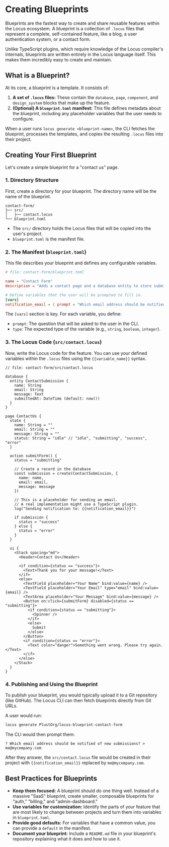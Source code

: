 # Creating Blueprints

Blueprints are the fastest way to create and share reusable features within the Locus ecosystem. A blueprint is a collection of `.locus` files that represent a complete, self-contained feature, like a blog, a user authentication system, or a contact form.

Unlike TypeScript plugins, which require knowledge of the Locus compiler's internals, blueprints are written entirely in the Locus language itself. This makes them incredibly easy to create and maintain.

## What is a Blueprint?

At its core, a blueprint is a template. It consists of:
1.  **A set of `.locus` files:** These contain the `database`, `page`, `component`, and `design_system` blocks that make up the feature.
2.  **(Optional) A `blueprint.toml` manifest:** This file defines metadata about the blueprint, including any placeholder variables that the user needs to configure.

When a user runs `locus generate <blueprint-name>`, the CLI fetches the blueprint, processes the templates, and copies the resulting `.locus` files into their project.

## Creating Your First Blueprint

Let's create a simple blueprint for a "contact us" page.

### 1. Directory Structure

First, create a directory for your blueprint. The directory name will be the name of the blueprint.

```
contact-form/
├── src/
│   ├── contact.locus
└── blueprint.toml
```

*   The `src/` directory holds the Locus files that will be copied into the user's project.
*   `blueprint.toml` is the manifest file.

### 2. The Manifest (`blueprint.toml`)

This file describes your blueprint and defines any configurable variables.

```toml
# file: contact-form/blueprint.toml

name = "Contact Form"
description = "Adds a contact page and a database entity to store submissions."

# Define variables that the user will be prompted to fill in.
[vars]
notification_email = { prompt = "Which email address should be notified of new submissions?", type = "string" }
```

The `[vars]` section is key. For each variable, you define:
*   `prompt`: The question that will be asked to the user in the CLI.
*   `type`: The expected type of the variable (e.g., `string`, `boolean`, `integer`).

### 3. The Locus Code (`src/contact.locus`)

Now, write the Locus code for the feature. You can use your defined variables within the `.locus` files using the `{{variable_name}}` syntax.

<!-- skip-validate -->
```locus
// file: contact-form/src/contact.locus

database {
  entity ContactSubmission {
    name: String
    email: String
    message: Text
    submittedAt: DateTime (default: now())
  }
}

page ContactUs {
  state {
    name: String = ""
    email: String = ""
    message: String = ""
    status: String = "idle" // "idle", "submitting", "success", "error"
  }

  action submitForm() {
    status = "submitting"
    
    // Create a record in the database
    const submission = create(ContactSubmission, {
      name: name,
      email: email,
      message: message
    })

    // This is a placeholder for sending an email.
    // A real implementation might use a TypeScript plugin.
    log("Sending notification to: {{notification_email}}")

    if submission {
      status = "success"
    } else {
      status = "error"
    }
  }

  ui {
    <Stack spacing="md">
      <Header>Contact Us</Header>

      <if condition={status == "success"}>
        <Text>Thank you for your message!</Text>
      </if>
      <else>
        <TextField placeholder="Your Name" bind:value={name} />
        <TextField placeholder="Your Email" type="email" bind:value={email} />
        <TextArea placeholder="Your Message" bind:value={message} />
        <Button on:click={submitForm} disabled={status == "submitting"}>
          <if condition={status == "submitting"}>
            <Spinner />
          </if>
          <else>
            Submit
          </else>
        </Button>
        <if condition={status == "error"}>
          <Text color="danger">Something went wrong. Please try again.</Text>
        </if>
      </else>
    </Stack>
  }
}
```

### 4. Publishing and Using the Blueprint

To publish your blueprint, you would typically upload it to a Git repository (like GitHub). The Locus CLI can then fetch blueprints directly from Git URLs.

A user would run:

```bash
locus generate PlustOrg/locus-blueprint-contact-form
```

The CLI would then prompt them:

```
? Which email address should be notified of new submissions? > me@mycompany.com
```

After they answer, the `src/contact.locus` file would be created in their project with `{{notification_email}}` replaced by `me@mycompany.com`.

## Best Practices for Blueprints

*   **Keep them focused:** A blueprint should do one thing well. Instead of a massive "SaaS" blueprint, create smaller, composable blueprints for "auth," "billing," and "admin-dashboard."
*   **Use variables for customization:** Identify the parts of your feature that are most likely to change between projects and turn them into variables in `blueprint.toml`.
*   **Provide good defaults:** For variables that have a common value, you can provide a `default` in the manifest.
*   **Document your blueprint:** Include a `README.md` file in your blueprint's repository explaining what it does and how to use it.
